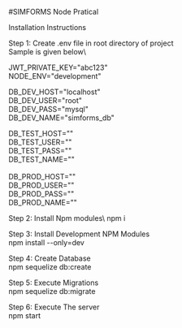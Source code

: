 #SIMFORMS Node Pratical

Installation Instructions

Step 1: Create .env file in root directory of project\
Sample is given below\

JWT_PRIVATE_KEY="abc123"\
NODE_ENV="development"

DB_DEV_HOST="localhost"\
DB_DEV_USER="root"\
DB_DEV_PASS="mysql"\
DB_DEV_NAME="simforms_db"

DB_TEST_HOST=""\
DB_TEST_USER=""\
DB_TEST_PASS=""\
DB_TEST_NAME=""\
\
DB_PROD_HOST=""\
DB_PROD_USER=""\
DB_PROD_PASS=""\
DB_PROD_NAME=""

Step 2: Install Npm modules\ 
npm i

Step 3: Install Development NPM Modules\
npm install --only=dev

Step 4: Create Database\
npm sequelize db:create

Step 5: Execute Migrations\
npm sequelize db:migrate

Step 6: Execute The server\
npm start